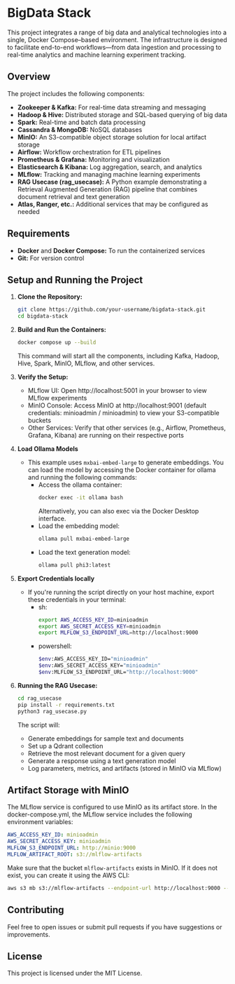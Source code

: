 # BigData Stack

This project integrates a range of big data and analytical technologies into a single, Docker Compose–based environment. The infrastructure is designed to facilitate end-to-end workflows—from data ingestion and processing to real-time analytics and machine learning experiment tracking.

## Overview

The project includes the following components:

- **Zookeeper & Kafka:** For real-time data streaming and messaging
- **Hadoop & Hive:** Distributed storage and SQL-based querying of big data
- **Spark:** Real-time and batch data processing
- **Cassandra & MongoDB:** NoSQL databases
- **MinIO:** An S3-compatible object storage solution for local artifact storage
- **Airflow:** Workflow orchestration for ETL pipelines
- **Prometheus & Grafana:** Monitoring and visualization
- **Elasticsearch & Kibana:** Log aggregation, search, and analytics
- **MLflow:** Tracking and managing machine learning experiments
- **RAG Usecase (rag_usecase):** A Python example demonstrating a Retrieval Augmented Generation (RAG) pipeline that combines document retrieval and text generation
- **Atlas, Ranger, etc.:** Additional services that may be configured as needed

## Requirements

- **Docker** and **Docker Compose:** To run the containerized services
- **Git:** For version control

## Setup and Running the Project

1. **Clone the Repository:**

   ```bash
   git clone https://github.com/your-username/bigdata-stack.git
   cd bigdata-stack
   ```

2. **Build and Run the Containers:**

   ```bash
   docker compose up --build
   ```

   This command will start all the components, including Kafka, Hadoop, Hive, Spark, MinIO, MLflow, and other services.

3. **Verify the Setup:**

   - MLflow UI: Open http://localhost:5001 in your browser to view MLflow experiments
   - MinIO Console: Access MinIO at http://localhost:9001 (default credentials: minioadmin / minioadmin) to view your S3-compatible buckets
   - Other Services: Verify that other services (e.g., Airflow, Prometheus, Grafana, Kibana) are running on their respective ports

4. **Load Ollama Models**

   - This example uses `mxbai-embed-large` to generate embeddings. You can load the model by accessing the Docker container for ollama and running the following commands:
     - Access the ollama container:
       ```bash
       docker exec -it ollama bash
       ```
       Alternatively, you can also exec via the Docker Desktop interface.
     - Load the embedding model:
       ```bash
       ollama pull mxbai-embed-large
       ```
     - Load the text generation model:
       ```bash
       ollama pull phi3:latest
       ```

5. **Export Credentials locally**

   - If you're running the script directly on your host machine, export these credentials in your terminal:
     - sh:
       ```bash
       export AWS_ACCESS_KEY_ID=minioadmin
       export AWS_SECRET_ACCESS_KEY=minioadmin
       export MLFLOW_S3_ENDPOINT_URL=http://localhost:9000
       ```
     - powershell:
       ```bash
       $env:AWS_ACCESS_KEY_ID="minioadmin"
       $env:AWS_SECRET_ACCESS_KEY="minioadmin"
       $env:MLFLOW_S3_ENDPOINT_URL="http://localhost:9000"
       ```

6. **Running the RAG Usecase:**

   ```bash
   cd rag_usecase
   pip install -r requirements.txt
   python3 rag_usecase.py
   ```

   The script will:

   - Generate embeddings for sample text and documents
   - Set up a Qdrant collection
   - Retrieve the most relevant document for a given query
   - Generate a response using a text generation model
   - Log parameters, metrics, and artifacts (stored in MinIO via MLflow)

## Artifact Storage with MinIO

The MLflow service is configured to use MinIO as its artifact store. In the docker-compose.yml, the MLflow service includes the following environment variables:

```yaml
AWS_ACCESS_KEY_ID: minioadmin
AWS_SECRET_ACCESS_KEY: minioadmin
MLFLOW_S3_ENDPOINT_URL: http://minio:9000
MLFLOW_ARTIFACT_ROOT: s3://mlflow-artifacts
```

Make sure that the bucket `mlflow-artifacts` exists in MinIO. If it does not exist, you can create it using the AWS CLI:

```bash
aws s3 mb s3://mlflow-artifacts --endpoint-url http://localhost:9000 --profile minio
```

## Contributing

Feel free to open issues or submit pull requests if you have suggestions or improvements.

## License

This project is licensed under the MIT License.
